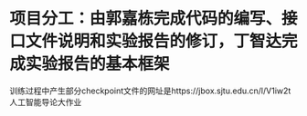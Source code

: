 # 项目分工：由郭嘉栋完成代码的编写、接口文件说明和实验报告的修订，丁智达完成实验报告的基本框架
训练过程中产生部分checkpoint文件的网址是https://jbox.sjtu.edu.cn/l/V1iw2t
人工智能导论大作业
